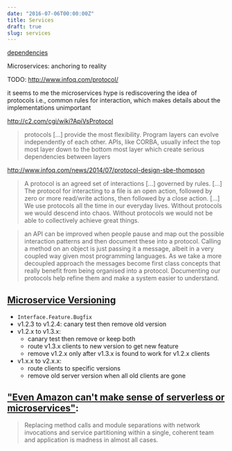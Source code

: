 ```yaml
---
date: "2016-07-06T00:00:00Z"
title: Services
draft: true
slug: services
---
```


[dependencies ][yosefkdep]

Microservices: anchoring to reality

TODO: http://www.infoq.com/protocol/

it seems to me the microservices hype is rediscovering the idea of protocols
i.e., common rules for interaction,  which makes details about the implementations unimportant

http://c2.com/cgi/wiki?ApiVsProtocol

> protocols [...] provide the most flexibility. Program layers can evolve
> independently of each other. APIs, like CORBA, usually infect the top most
> layer down to the bottom most layer which create serious dependencies between
> layers

http://www.infoq.com/news/2014/07/protocol-design-sbe-thompson

> A protocol is an agreed set of interactions [...] governed by rules.
> [...] The protocol for interacting to a file is an open action, followed by
> zero or more read/write actions, then followed by a close action.
> [...] We use protocols all the time in our everyday lives. Without protocols
> we would descend into chaos. Without protocols we would not be able to
> collectively achieve great things. 

> an API can be improved when people pause and map out the possible interaction
> patterns and then document these into a protocol. Calling a method on an
> object is just passing it a message, albeit in a very coupled way given most
> programming languages. As we take a more decoupled approach the messages
> become first class concepts that really benefit from being organised into
> a protocol. Documenting our protocols help refine them and make a system
> easier to understand.

[Microservice Versioning][versioning]
-------------------------------------

* `Interface.Feature.Bugfix`
* v1.2.3 to v1.2.4: canary test then remove old version
* v1.2.x to v1.3.x:
  * canary test then remove or keep both
  * route v1.3.x clients to new version to get new feature
  * remove v1.2.x only after v1.3.x is found to work for v1.2.x clients
* v1.x.x to v2.x.x:
  * route clients to specific versions
  * remove old server version when all old clients are gone


["Even Amazon can't make sense of serverless or microservices"](https://world.hey.com/dhh/even-amazon-can-t-make-sense-of-serverless-or-microservices-59625580):
---------------------------------------------------------------

> Replacing method calls and module separations with network invocations and
> service partitioning within a single, coherent team and application is
> madness in almost all cases.

[yosefkdep]: http://yosefk.com/blog/redundancy-vs-dependencies-which-is-worse.html
[versioning]: http://www.slideshare.net/adriancockcroft/microservices-workshop-craft-conference/156

